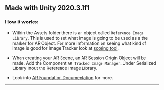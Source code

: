 
## Made with Unity 2020.3.1f1 


### How it works:
* Within the Assets folder there is an object called `Reference Image Library`. This is used to set what image is going to be used as a the marker for AR Object. For more information on seeing what kind of image is good for Image Tracker look at [scoring tool](https://github.com/JacksiroKe/arcoreimg).

* When creating your AR Scene, an AR Session Origin Object will be made. Add the Component `AR Tracked Image Manager`. Under Serialized Library inout the Reference Image Library.

* Look into [AR Foundation Documentation](https://docs.unity3d.com/Packages/com.unity.xr.arfoundation@3.0/manual/tracked-image-manager.html) for more.
--------------------------------------------
